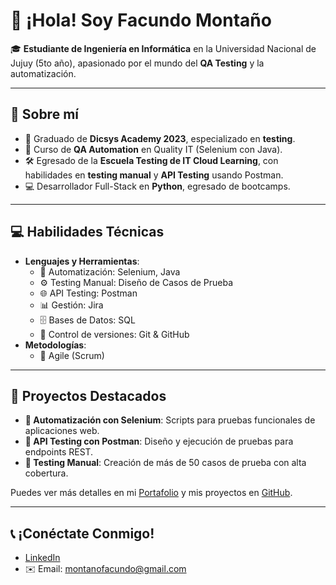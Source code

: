 # 👋 ¡Hola! Soy **Facundo Montaño**

🎓 **Estudiante de Ingeniería en Informática** en la Universidad Nacional de Jujuy (5to año), apasionado por el mundo del **QA Testing** y la automatización.

---

## 🚀 Sobre mí
- 📜 Graduado de **Dicsys Academy 2023**, especializado en **testing**.
- 🤖 Curso de **QA Automation** en Quality IT (Selenium con Java).
- 🛠️ Egresado de la **Escuela Testing de IT Cloud Learning**, con habilidades en **testing manual** y **API Testing** usando Postman.
- 💻 Desarrollador Full-Stack en **Python**, egresado de bootcamps.

---

## 💻 Habilidades Técnicas
- **Lenguajes y Herramientas**:
  - 🧪 Automatización: Selenium, Java
  - ⚙️ Testing Manual: Diseño de Casos de Prueba
  - 🌐 API Testing: Postman
  - 📊 Gestión: Jira
  - 🗄️ Bases de Datos: SQL
  - 📁 Control de versiones: Git & GitHub
- **Metodologías**: 
  - 🔄 Agile (Scrum)

---

## 📂 Proyectos Destacados
- **🔹 Automatización con Selenium**: Scripts para pruebas funcionales de aplicaciones web.
- **🔹 API Testing con Postman**: Diseño y ejecución de pruebas para endpoints REST.
- **🔹 Testing Manual**: Creación de más de 50 casos de prueba con alta cobertura.

Puedes ver más detalles en mi [Portafolio](https://casperov-jujuy.github.io/Portafolio/) y mis proyectos en [GitHub](https://github.com/Casperov-jujuy).

---

## 📞 ¡Conéctate Conmigo!
- [LinkedIn](https://www.linkedin.com/in/facundo-monta%C3%B1o/)
- ✉️ Email: montanofacundo@gmail.com
